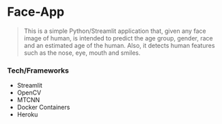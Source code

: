 # Face-App

 > This is a simple Python/Streamlit application that, given any face image of human,  is intended to predict the age group, gender, race and an estimated age of the human. Also, it detects human features such as the nose, eye, mouth and smiles.
 
 
 ### Tech/Frameworks
   * Streamlit
   * OpenCV
   * MTCNN
   * Docker Containers
   * Heroku
 
 
